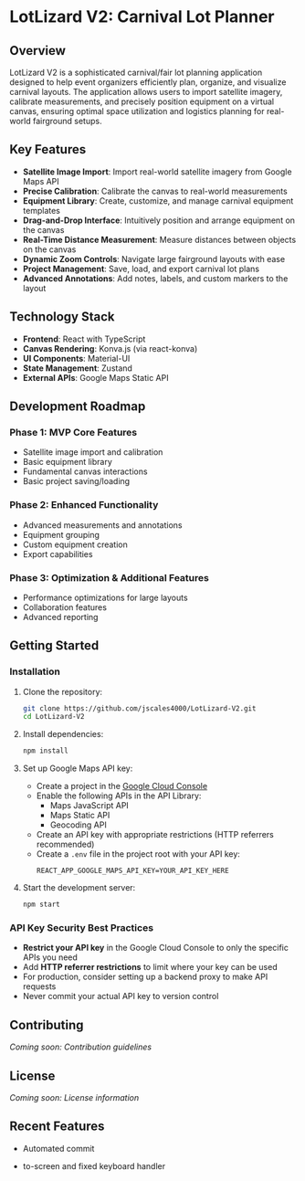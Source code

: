 # LotLizard V2: Carnival Lot Planner

## Overview

LotLizard V2 is a sophisticated carnival/fair lot planning application designed to help event organizers efficiently plan, organize, and visualize carnival layouts. The application allows users to import satellite imagery, calibrate measurements, and precisely position equipment on a virtual canvas, ensuring optimal space utilization and logistics planning for real-world fairground setups.

## Key Features

- **Satellite Image Import**: Import real-world satellite imagery from Google Maps API
- **Precise Calibration**: Calibrate the canvas to real-world measurements
- **Equipment Library**: Create, customize, and manage carnival equipment templates
- **Drag-and-Drop Interface**: Intuitively position and arrange equipment on the canvas
- **Real-Time Distance Measurement**: Measure distances between objects on the canvas
- **Dynamic Zoom Controls**: Navigate large fairground layouts with ease
- **Project Management**: Save, load, and export carnival lot plans
- **Advanced Annotations**: Add notes, labels, and custom markers to the layout

## Technology Stack

- **Frontend**: React with TypeScript
- **Canvas Rendering**: Konva.js (via react-konva)
- **UI Components**: Material-UI
- **State Management**: Zustand
- **External APIs**: Google Maps Static API

## Development Roadmap

### Phase 1: MVP Core Features
- Satellite image import and calibration
- Basic equipment library
- Fundamental canvas interactions
- Basic project saving/loading

### Phase 2: Enhanced Functionality
- Advanced measurements and annotations
- Equipment grouping
- Custom equipment creation
- Export capabilities

### Phase 3: Optimization & Additional Features
- Performance optimizations for large layouts
- Collaboration features
- Advanced reporting

## Getting Started

### Installation

1. Clone the repository:
   ```bash
   git clone https://github.com/jscales4000/LotLizard-V2.git
   cd LotLizard-V2
   ```

2. Install dependencies:
   ```bash
   npm install
   ```

3. Set up Google Maps API key:
   - Create a project in the [Google Cloud Console](https://console.cloud.google.com/)
   - Enable the following APIs in the API Library:
     - Maps JavaScript API
     - Maps Static API
     - Geocoding API
   - Create an API key with appropriate restrictions (HTTP referrers recommended)
   - Create a `.env` file in the project root with your API key:
     ```
     REACT_APP_GOOGLE_MAPS_API_KEY=YOUR_API_KEY_HERE
     ```

4. Start the development server:
   ```bash
   npm start
   ```

### API Key Security Best Practices

- **Restrict your API key** in the Google Cloud Console to only the specific APIs you need
- Add **HTTP referrer restrictions** to limit where your key can be used
- For production, consider setting up a backend proxy to make API requests
- Never commit your actual API key to version control

## Contributing

_Coming soon: Contribution guidelines_

## License

_Coming soon: License information_

## Recent Features

- Automated commit

- to-screen and fixed keyboard handler
